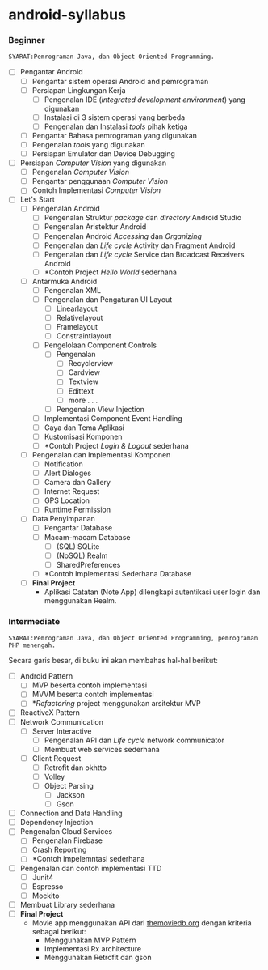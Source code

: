 # android-syllabus

### Beginner

`SYARAT:Pemrograman Java, dan Object Oriented Programming.`
- [ ] Pengantar Android
  - [ ] Pengantar sistem operasi Android and pemrograman
  - [ ] Persiapan Lingkungan Kerja
    - [ ] Pengenalan IDE (_integrated development environment_) yang digunakan
    - [ ] Instalasi di 3 sistem operasi yang berbeda
    - [ ] Pengenalan dan Instalasi _tools_ pihak ketiga
  - [ ] Pengantar Bahasa pemrograman yang digunakan
  - [ ] Pengenalan _tools_ yang digunakan
  - [ ] Persiapan Emulator dan Device Debugging
- [ ] Persiapan _Computer Vision_ yang digunakan
  - [ ] Pengenalan _Computer Vision_
  - [ ] Pengantar penggunaan _Computer Vision_
  - [ ] Contoh Implementasi _Computer Vision_
- [ ] Let's Start
  - [ ] Pengenalan Android
    - [ ] Pengenalan Struktur _package_ dan _directory_ Android Studio
    - [ ] Pengenalan Aristektur Android
    - [ ] Pengenalan Android _Accessing_ dan _Organizing_
    - [ ] Pengenalan dan _Life cycle_ Activity dan Fragment Android
    - [ ] Pengenalan dan _Life cycle_ Service dan Broadcast Receivers Android
    - [ ] *Contoh Project _Hello World_ sederhana
  - [ ] Antarmuka Android
    - [ ] Pengenalan XML
    - [ ] Pengenalan dan Pengaturan UI Layout
      - [ ] Linearlayout
      - [ ] Relativelayout
      - [ ] Framelayout
      - [ ] Constraintlayout
    - [ ] Pengelolaan Component Controls
      - [ ] Pengenalan
        - [ ] Recyclerview
        - [ ] Cardview
        - [ ] Textview
        - [ ] Edittext
        - [ ] more . . .
      - [ ] Pengenalan View Injection
    - [ ] Implementasi Component Event Handling
    - [ ] Gaya dan Tema Aplikasi
    - [ ] Kustomisasi Komponen
    - [ ] *Contoh Project _Login & Logout_ sederhana
  - [ ] Pengenalan dan Implementasi Komponen
    - [ ] Notification
    - [ ] Alert Dialoges
    - [ ] Camera dan Gallery
    - [ ] Internet Request
    - [ ] GPS Location
    - [ ] Runtime Permission
  - [ ] Data Penyimpanan
    - [ ] Pengantar Database
    - [ ] Macam-macam Database
      - [ ] (SQL) SQLite
      - [ ] (NoSQL) Realm
      - [ ] SharedPreferences
    - [ ] *Contoh Implementasi Sederhana Database
  - [ ] **Final Project**
    - Aplikasi Catatan (Note App) dilengkapi autentikasi user login dan menggunakan Realm.
  


### Intermediate

`SYARAT:Pemrograman Java, dan Object Oriented Programming, pemrograman PHP menengah.`

Secara garis besar, di buku ini akan membahas hal-hal berikut:
- [ ] Android Pattern
  - [ ] MVP beserta contoh implementasi
  - [ ] MVVM beserta contoh implementasi
  - [ ] *_Refactoring_ project menggunakan arsitektur MVP
- [ ] ReactiveX Pattern
- [ ] Network Communication
    - [ ] Server Interactive
      - [ ] Pengenalan API dan _Life cycle_ network communicator
      - [ ] Membuat web services sederhana
    - [ ] Client Request
      - [ ] Retrofit dan okhttp
      - [ ] Volley
      - [ ] Object Parsing
        - [ ] Jackson
        - [ ] Gson
- [ ] Connection and Data Handling
- [ ] Dependency Injection
- [ ] Pengenalan Cloud Services
  - [ ] Pengenalan Firebase
  - [ ] Crash Reporting
  - [ ] *Contoh impelemntasi sederhana
- [ ] Pengenalan dan contoh implementasi TTD
  - [ ] Junit4
  - [ ] Espresso
  - [ ] Mockito
- [ ] Membuat Library sederhana
- [ ] **Final Project**
  - Movie app menggunakan API dari [themoviedb.org](themoviedb.org) dengan kriteria sebagai berikut:
    - Menggunakan MVP Pattern
    - Implementasi Rx architecture
    - Menggunakan Retrofit dan gson

